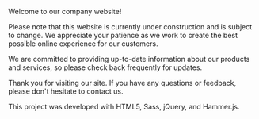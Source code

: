 Welcome to our company website!

Please note that this website is currently under construction and is subject to change. We appreciate your patience as we work to create the best possible online experience for our customers.

We are committed to providing up-to-date information about our products and services, so please check back frequently for updates.

Thank you for visiting our site. If you have any questions or feedback, please don't hesitate to contact us.

This project was developed with HTML5, Sass, jQuery, and Hammer.js.
